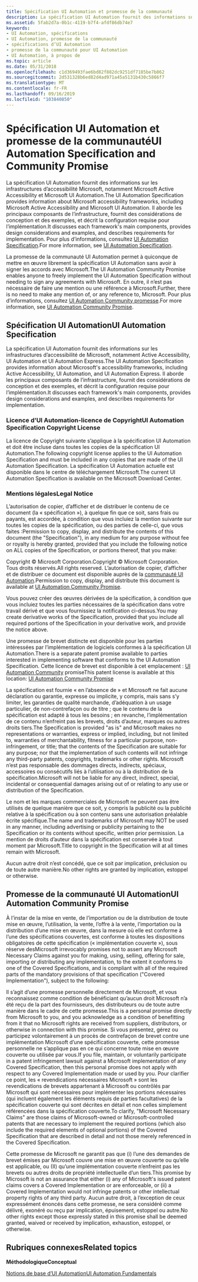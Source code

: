 ```yaml
---
title: Spécification UI Automation et promesse de la communauté
description: La spécification UI Automation fournit des informations sur les infrastructures d’accessibilité Microsoft, notamment Microsoft Active Accessibility et Microsoft UI Automation.
ms.assetid: 5fab2d7a-0b1c-4119-b7f4-afdf86db74e7
keywords:
- UI Automation, spécifications
- UI Automation, promesse de la communauté
- spécifications d’UI Automation
- promesse de la communauté pour UI Automation
- UI Automation, à propos de
ms.topic: article
ms.date: 05/31/2018
ms.openlocfilehash: c1d369493fae6bd82f882dc9251df7185be7b862
ms.sourcegitcommit: 2d531328b6ed82d4ad971a45a5131b430c5866f7
ms.translationtype: MT
ms.contentlocale: fr-FR
ms.lasthandoff: 09/16/2019
ms.locfileid: "103840850"
---
```

# <a name="ui-automation-specification-and-community-promise"></a><span data-ttu-id="b6252-108">Spécification UI Automation et promesse de la communauté</span><span class="sxs-lookup"><span data-stu-id="b6252-108">UI Automation Specification and Community Promise</span></span>

<span data-ttu-id="b6252-109">La spécification UI Automation fournit des informations sur les infrastructures d’accessibilité Microsoft, notamment Microsoft Active Accessibility et Microsoft UI Automation.</span><span class="sxs-lookup"><span data-stu-id="b6252-109">The UI Automation Specification provides information about Microsoft accessibility frameworks, including Microsoft Active Accessibility and Microsoft UI Automation.</span></span> <span data-ttu-id="b6252-110">Il aborde les principaux composants de l’infrastructure, fournit des considérations de conception et des exemples, et décrit la configuration requise pour l’implémentation.</span><span class="sxs-lookup"><span data-stu-id="b6252-110">It discusses each framework's main components, provides design considerations and examples, and describes requirements for implementation.</span></span> <span data-ttu-id="b6252-111">Pour plus d’informations, consultez [UI Automation Specification](ui-automation-specification.md).</span><span class="sxs-lookup"><span data-stu-id="b6252-111">For more information, see [UI Automation Specification](ui-automation-specification.md).</span></span>

<span data-ttu-id="b6252-112">La promesse de la communauté UI Automation permet à quiconque de mettre en œuvre librement la spécification UI Automation sans avoir à signer les accords avec Microsoft.</span><span class="sxs-lookup"><span data-stu-id="b6252-112">The UI Automation Community Promise enables anyone to freely implement the UI Automation Specification without needing to sign any agreements with Microsoft.</span></span> <span data-ttu-id="b6252-113">En outre, il n’est pas nécessaire de faire une mention ou une référence à Microsoft.</span><span class="sxs-lookup"><span data-stu-id="b6252-113">Further, there is no need to make any mention of, or any reference to, Microsoft.</span></span> <span data-ttu-id="b6252-114">Pour plus d’informations, consultez [UI Automation Community promesse](uiauto-specandcommunitypromise.md).</span><span class="sxs-lookup"><span data-stu-id="b6252-114">For more information, see [UI Automation Community Promise](uiauto-specandcommunitypromise.md).</span></span>

## <a name="ui-automation-specification"></a><span data-ttu-id="b6252-115">Spécification UI Automation</span><span class="sxs-lookup"><span data-stu-id="b6252-115">UI Automation Specification</span></span>

<span data-ttu-id="b6252-116">La spécification UI Automation fournit des informations sur les infrastructures d’accessibilité de Microsoft, notamment Active Accessibility, UI Automation et UI Automation Express.</span><span class="sxs-lookup"><span data-stu-id="b6252-116">The UI Automation Specification provides information about Microsoft's accessibility frameworks, including Active Accessibility, UI Automation, and UI Automation Express.</span></span> <span data-ttu-id="b6252-117">Il aborde les principaux composants de l’infrastructure, fournit des considérations de conception et des exemples, et décrit la configuration requise pour l’implémentation.</span><span class="sxs-lookup"><span data-stu-id="b6252-117">It discusses each framework's main components, provides design considerations and examples, and describes requirements for implementation.</span></span>

### <a name="ui-automation-specification-copyright-license"></a><span data-ttu-id="b6252-118">Licence d’UI Automation-licence de Copyright</span><span class="sxs-lookup"><span data-stu-id="b6252-118">UI Automation Specification Copyright License</span></span>

<span data-ttu-id="b6252-119">La licence de Copyright suivante s’applique à la spécification UI Automation et doit être incluse dans toutes les copies de la spécification UI Automation.</span><span class="sxs-lookup"><span data-stu-id="b6252-119">The following copyright license applies to the UI Automation Specification and must be included in any copies that are made of the UI Automation Specification.</span></span> <span data-ttu-id="b6252-120">La spécification UI Automation actuelle est disponible dans le centre de téléchargement Microsoft.</span><span class="sxs-lookup"><span data-stu-id="b6252-120">The current UI Automation Specification is available on the Microsoft Download Center.</span></span>

### <a name="legal-notice"></a><span data-ttu-id="b6252-121">Mentions légales</span><span class="sxs-lookup"><span data-stu-id="b6252-121">Legal Notice</span></span>

<span data-ttu-id="b6252-122">L’autorisation de copier, d’afficher et de distribuer le contenu de ce document (la « spécification »), à quelque fin que ce soit, sans frais ou payants, est accordée, à condition que vous incluiez la mention suivante sur toutes les copies de la spécification, ou des parties de celle-ci, que vous faites :</span><span class="sxs-lookup"><span data-stu-id="b6252-122">Permission to copy, display, and distribute the contents of this document (the "Specification"), in any medium for any purpose without fee or royalty is hereby granted, provided that you include the following notice on ALL copies of the Specification, or portions thereof, that you make:</span></span>

<span data-ttu-id="b6252-123">Copyright © Microsoft Corporation.</span><span class="sxs-lookup"><span data-stu-id="b6252-123">Copyright © Microsoft Corporation.</span></span> <span data-ttu-id="b6252-124">Tous droits réservés.</span><span class="sxs-lookup"><span data-stu-id="b6252-124">All rights reserved.</span></span> <span data-ttu-id="b6252-125">L’autorisation de copier, d’afficher et de distribuer ce document est disponible auprès de la [communauté UI Automation](uiauto-specandcommunitypromise.md).</span><span class="sxs-lookup"><span data-stu-id="b6252-125">Permission to copy, display, and distribute this document is available at [UI Automation Community Promise](uiauto-specandcommunitypromise.md).</span></span>

<span data-ttu-id="b6252-126">Vous pouvez créer des œuvres dérivées de la spécification, à condition que vous incluiez toutes les parties nécessaires de la spécification dans votre travail dérivé et que vous fournissiez la notification ci-dessus.</span><span class="sxs-lookup"><span data-stu-id="b6252-126">You may create derivative works of the Specification, provided that you include all required portions of the Specification in your derivative work, and provide the notice above.</span></span>

<span data-ttu-id="b6252-127">Une promesse de brevet distincte est disponible pour les parties intéressées par l’implémentation de logiciels conformes à la spécification UI Automation.</span><span class="sxs-lookup"><span data-stu-id="b6252-127">There is a separate patent promise available to parties interested in implementing software that conforms to the UI Automation Specification.</span></span> <span data-ttu-id="b6252-128">Cette licence de brevet est disponible à cet emplacement : [UI Automation Community](uiauto-specandcommunitypromise.md) promise</span><span class="sxs-lookup"><span data-stu-id="b6252-128">This patent license is available at this location: [UI Automation Community Promise](uiauto-specandcommunitypromise.md)</span></span>

<span data-ttu-id="b6252-129">La spécification est fournie « en l’absence de » et Microsoft ne fait aucune déclaration ou garantie, expresse ou implicite, y compris, mais sans s’y limiter, les garanties de qualité marchande, d’adéquation à un usage particulier, de non-contrefaçon ou de titre ; que le contenu de la spécification est adapté à tous les besoins ; en revanche, l’implémentation de ce contenu n’enfreint pas les brevets, droits d’auteur, marques ou autres droits tiers.</span><span class="sxs-lookup"><span data-stu-id="b6252-129">The Specification is provided "as is" and Microsoft makes no representations or warranties, express or implied, including, but not limited to, warranties of merchantability, fitness for a particular purpose, non-infringement, or title; that the contents of the Specification are suitable for any purpose; nor that the implementation of such contents will not infringe any third-party patents, copyrights, trademarks or other rights.</span></span> <span data-ttu-id="b6252-130">Microsoft n’est pas responsable des dommages directs, indirects, spéciaux, accessoires ou consécutifs liés à l’utilisation ou à la distribution de la spécification.</span><span class="sxs-lookup"><span data-stu-id="b6252-130">Microsoft will not be liable for any direct, indirect, special, incidental or consequential damages arising out of or relating to any use or distribution of the Specification.</span></span>

<span data-ttu-id="b6252-131">Le nom et les marques commerciales de Microsoft ne peuvent pas être utilisés de quelque manière que ce soit, y compris la publicité ou la publicité relative à la spécification ou à son contenu sans une autorisation préalable écrite spécifique.</span><span class="sxs-lookup"><span data-stu-id="b6252-131">The name and trademarks of Microsoft may NOT be used in any manner, including advertising or publicity pertaining to the Specification or its contents without specific, written prior permission.</span></span> <span data-ttu-id="b6252-132">La mention de droits d’auteur dans la spécification est conservée à tout moment par Microsoft.</span><span class="sxs-lookup"><span data-stu-id="b6252-132">Title to copyright in the Specification will at all times remain with Microsoft.</span></span>

<span data-ttu-id="b6252-133">Aucun autre droit n’est concédé, que ce soit par implication, préclusion ou de toute autre manière.</span><span class="sxs-lookup"><span data-stu-id="b6252-133">No other rights are granted by implication, estoppel or otherwise.</span></span>

## <a name="ui-automation-community-promise"></a><span data-ttu-id="b6252-134">Promesse de la communauté UI Automation</span><span class="sxs-lookup"><span data-stu-id="b6252-134">UI Automation Community Promise</span></span>

<span data-ttu-id="b6252-135">À l’instar de la mise en vente, de l’importation ou de la distribution de toute mise en œuvre, l’utilisation, la vente, l’offre à la vente, l’importation ou la distribution d’une mise en œuvre, dans la mesure où elle est conforme à l’une des spécifications couvertes, est conforme à toutes les dispositions obligatoires de cette spécification (« implémentation couverte »), sous réserve des</span><span class="sxs-lookup"><span data-stu-id="b6252-135">Microsoft irrevocably promises not to assert any Microsoft Necessary Claims against you for making, using, selling, offering for sale, importing or distributing any implementation, to the extent it conforms to one of the Covered Specifications, and is compliant with all of the required parts of the mandatory provisions of that specification ("Covered Implementation"), subject to the following:</span></span>

<span data-ttu-id="b6252-136">Il s’agit d’une promesse personnelle directement de Microsoft, et vous reconnaissez comme condition de bénéficiant qu’aucun droit Microsoft n’a été reçu de la part des fournisseurs, des distributeurs ou de toute autre manière dans le cadre de cette promesse.</span><span class="sxs-lookup"><span data-stu-id="b6252-136">This is a personal promise directly from Microsoft to you, and you acknowledge as a condition of benefitting from it that no Microsoft rights are received from suppliers, distributors, or otherwise in connection with this promise.</span></span> <span data-ttu-id="b6252-137">Si vous présentez, gérez ou participez volontairement à un procès de contrefaçon de brevet contre une implémentation Microsoft d’une spécification couverte, cette promesse personnelle ne s’applique pas en ce qui concerne toute mise en œuvre couverte ou utilisée par vous.</span><span class="sxs-lookup"><span data-stu-id="b6252-137">If you file, maintain, or voluntarily participate in a patent infringement lawsuit against a Microsoft implementation of any Covered Specification, then this personal promise does not apply with respect to any Covered Implementation made or used by you.</span></span> <span data-ttu-id="b6252-138">Pour clarifier ce point, les « revendications nécessaires Microsoft » sont les revendications de brevets appartenant à Microsoft ou contrôlés par Microsoft qui sont nécessaires pour implémenter les portions nécessaires (qui incluent également les éléments requis de parties facultatives) de la spécification couverte qui sont décrites en détail et non celles simplement référencées dans la spécification couverte.</span><span class="sxs-lookup"><span data-stu-id="b6252-138">To clarify, "Microsoft Necessary Claims" are those claims of Microsoft-owned or Microsoft-controlled patents that are necessary to implement the required portions (which also include the required elements of optional portions) of the Covered Specification that are described in detail and not those merely referenced in the Covered Specification.</span></span>

<span data-ttu-id="b6252-139">Cette promesse de Microsoft ne garantit pas que (i) l’une des demandes de brevet émises par Microsoft couvre une mise en œuvre couverte ou qu’elle est applicable, ou (II) qu’une implémentation couverte n’enfreint pas les brevets ou autres droits de propriété intellectuelle d’un tiers.</span><span class="sxs-lookup"><span data-stu-id="b6252-139">This promise by Microsoft is not an assurance that either (i) any of Microsoft's issued patent claims covers a Covered Implementation or are enforceable, or (ii) a Covered Implementation would not infringe patents or other intellectual property rights of any third party.</span></span> <span data-ttu-id="b6252-140">Aucun autre droit, à l’exception de ceux expressément énoncés dans cette promesse, ne sera considéré comme délivré, exonéré ou reçu par implication, épuisement, estoppel ou autre.</span><span class="sxs-lookup"><span data-stu-id="b6252-140">No other rights except those expressly stated in this promise shall be deemed granted, waived or received by implication, exhaustion, estoppel, or otherwise.</span></span>

## <a name="related-topics"></a><span data-ttu-id="b6252-141">Rubriques connexes</span><span class="sxs-lookup"><span data-stu-id="b6252-141">Related topics</span></span>

<dl> <dt>

<span data-ttu-id="b6252-142">**Méthodologique**</span><span class="sxs-lookup"><span data-stu-id="b6252-142">**Conceptual**</span></span>
</dt> <dt>

[<span data-ttu-id="b6252-143">Notions de base d’UI Automation</span><span class="sxs-lookup"><span data-stu-id="b6252-143">UI Automation Fundamentals</span></span>](entry-uiautocore-overview.md)
</dt> </dl>

 

 




